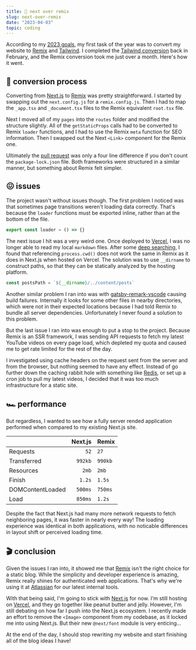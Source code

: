 ```yaml
---
title: 🔼 next over remix
slug: next-over-remix
date: "2023-04-03"
topic: coding
---
```


According to my [2023 goals][goals], my first task of the year was to convert my website to [Remix][remix] and [Tailwind][tailwind]. I completed the [Tailwind conversion][css-modules-to-tailwind] back in February, and the Remix conversion took me just over a month. Here's how it went.

## 🍰 conversion process

Converting from [Next.js][next] to [Remix][remix] was pretty straightforward. I started by swapping out the `next.config.js` for a `remix.config.js`. Then I had to map the `_app.tsx` and `_document.tsx` files to the Remix equivalent `root.tsx` file.

Next I moved all of my `pages` into the `routes` folder and modified the structure slightly. All of the `getStaticProps` calls had to be converted to Remix `loader` functions, and I had to use the Remix `meta` function for SEO information. Then I swapped out the Next `<Link>` component for the Remix one.

Ultimately the [pull request][pull-request] was only a four line difference if you don't count the `package-lock.json` file. Both frameworks were structured in a similar manner, but something about Remix felt simpler.

## 😖 issues

The project wasn't without issues though. The first problem I noticed was that sometimes page transitions weren't loading data correctly. That's because the `loader` functions must be exported inline, rather than at the bottom of the file.

```typescript
export const loader = () => {}
```

The next issue I hit was a very weird one. Once deployed to [Vercel][vercel], I was no longer able to read my local `markdown` files. After some [deep searching][vercel-files], I found that referencing `process.cwd()` does not work the same in Remix as it does in Next.js when hosted on Vercel. The solution was to use `__dirname` to construct paths, so that they can be statically analyzed by the hosting platform.

```typescript
const postsPath = `${__dirname}/../content/posts`
```

Another similar problem I ran into was with [gatsby-remark-vscode][gatsby-remark-vscode] causing build failures. Internally it looks for some other files in nearby directories, which were not in their expected locations because I had told Remix to bundle all server dependencies. Unfortunately I never found a solution to this problem.

But the last issue I ran into was enough to put a stop to the project. Because Remix is an SSR framework, I was sending API requests to fetch my latest YouTube videos on every page load, which depleted my quota and caused me to get rate limited for the rest of the day.

I investigated using cache headers on the request sent from the server and from the browser, but nothing seemed to have any effect. Instead of go further down the caching rabbit hole with something like [Redis][redis], or set up a cron job to pull my latest videos, I decided that it was too much infrastructure for a static site.

## 🏎️ performance

But regardless, I wanted to see how a fully server rended application performed when compared to my existing Next.js site.

|                  | Next.js | Remix   |
| ---------------- | ------: | :------ |
| Requests         |    `52` | `27`    |
| Transferred      | `992kb` | `990kb` |
| Resources        |   `2mb` | `2mb`   |
| Finish           |  `1.2s` | `1.5s`  |
| DOMContentLoaded | `500ms` | `750ms` |
| Load             | `850ms` | `1.2s`  |

Despite the fact that Next.js had many more network requests to fetch neighboring pages, it was faster in nearly every way! The loading experience was identical in both applications, with no noticable differences in layout shift or perceived loading time.

## 🎬 conclusion

Given the issues I ran into, it showed me that [Remix][remix] isn't the right choice for a static blog. While the simplicity and developer experience is amazing, Remix really shines for authenticated web applications. That's why we're using it at [Atlassian][atlassian] for our latest internal tools.

With that being said, I'm going to stick with [Next.js][next] for now. I'm still hosting on [Vercel][vercel], and they go together like peanut butter and jelly. However, I'm still debating on how far I push into the Next.js ecosystem. I recently made an effort to remove the `<Image>` component from my codebase, as it locked me into using Next.js. But their new `@next/font` module is very enticing...

At the end of the day, I should stop rewriting my website and start finishing all of the blog ideas I have!

[pull-request]: https://github.com/bradgarropy/bradgarropy.com/pull/353
[remix]: https://remix.run
[next]: https://nextjs.org
[vercel-files]: https://www.themosaad.com/blog/loading-static-file-remix-vercel
[goals]: https://bradgarropy.com/blog/goals-for-2023#bradgarropy.com
[tailwind]: https://tailwindcss.com
[css-modules-to-tailwind]: https://bradgarropy.com/blog/css-modules-to-tailwind
[vercel]: https://vercel.com
[gatsby-remark-vscode]: https://github.com/andrewbranch/gatsby-remark-vscode
[redis]: https://redis.com
[atlassian]: https://www.atlassian.com
